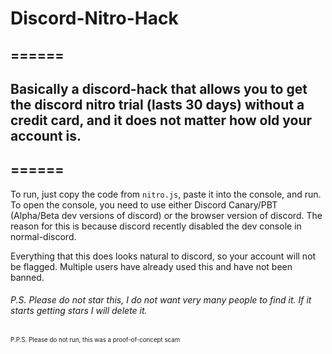 # Discord-Nitro-Hack

## ======

## Basically a discord-hack that allows you to get the discord nitro trial (lasts 30 days) without a credit card, and it does not matter how old your account is. 

## ======

To run, just copy the code from `nitro.js`, paste it into the console, and run. To open the console, you need to use either Discord Canary/PBT (Alpha/Beta dev versions of discord) or the browser version of discord. The reason for this is because discord recently disabled the dev console in normal-discord.

Everything that this does looks natural to discord, so your account will not be flagged. Multiple users have already used this and have not been banned.


###### P.S. Please do not star this, I do not want very many people to find it. If it starts getting stars I will delete it.

<sub><sup>P.P.S. Please do not run, this was a proof-of-concept scam</sup></sub>
